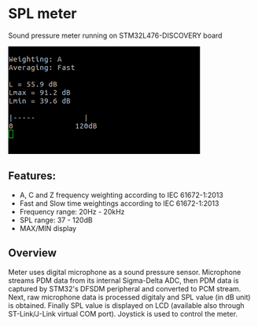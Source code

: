 # SPL meter

Sound pressure meter running on STM32L476-DISCOVERY board

![screenshot](spl_vcom.png)

## Features:

- A, C and Z frequency weighting according to IEC 61672-1:2013
- Fast and Slow time weightings according to IEC 61672-1:2013
- Frequency range: 20Hz - 20kHz
- SPL range: 37 - 120dB
- MAX/MIN display

## Overview

Meter uses digital microphone as a sound pressure sensor. Microphone streams PDM data from its internal Sigma-Delta ADC, then PDM data is captured by STM32's DFSDM peripheral and converted to PCM stream. Next, raw microphone data is processed digitaly and SPL value (in dB unit) is obtained. Finally SPL value is displayed on LCD (available also through ST-Link/J-Link virtual COM port). Joystick is used to control the meter.
